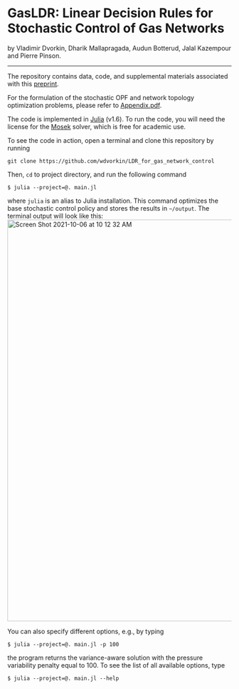 # GasLDR: Linear Decision Rules for Stochastic Control of Gas Networks

by Vladimir Dvorkin, Dharik Mallapragada, Audun Botterud, Jalal Kazempour and Pierre Pinson.
* * *

The repository contains data, code, and supplemental materials associated with this [preprint](https://arxiv.org/abs/2110.02824). 
<!-- If you find this preprint and code usefull for you research, please cite the preprint. -->

For the formulation of the stochastic OPF and network topology optimization problems, please refer to [Appendix.pdf](https://nbviewer.org/github/wdvorkin/LDR_for_gas_network_control/blob/main/Appendix.pdf).

The code is implemented in [Julia](https://julialang.org) (v1.6). To run the code, you will need the license for the [Mosek](https://www.mosek.com) solver, which is free for academic use.

To see the code in action, open a terminal and clone this repository by running
```
git clone https://github.com/wdvorkin/LDR_for_gas_network_control
```
Then, ```cd``` to project directory, and run the following command 
```
$ julia --project=@. main.jl 
```
where ```julia``` is an alias to Julia installation. This command optimizes the base stochastic control policy and stores the results in ```~/output```. The terminal output will look like this:
<img width="900" alt="Screen Shot 2021-10-06 at 10 12 32 AM" src="https://user-images.githubusercontent.com/31773955/136165304-d69c4f01-4714-49e5-b2de-0ea378606f41.png">

You can also specify different options, e.g., by typing
```
$ julia --project=@. main.jl -p 100
```
the program returns the variance-aware solution with the pressure variability penalty equal to 100. To see the list of all available options, type 
```
$ julia --project=@. main.jl --help
```

